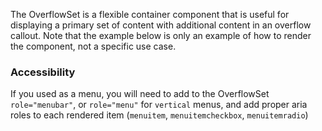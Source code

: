 The OverflowSet is a flexible container component that is useful for displaying a primary set of content with additional content in an overflow callout. Note that the example below is only an example of how to render the component, not a specific use case.

### Accessibility

If you used as a menu, you will need to add to the OverflowSet `role="menubar"`, or `role="menu"` for `vertical` menus, and add proper aria roles to each rendered item (`menuitem`, `menuitemcheckbox`, `menuitemradio`)
